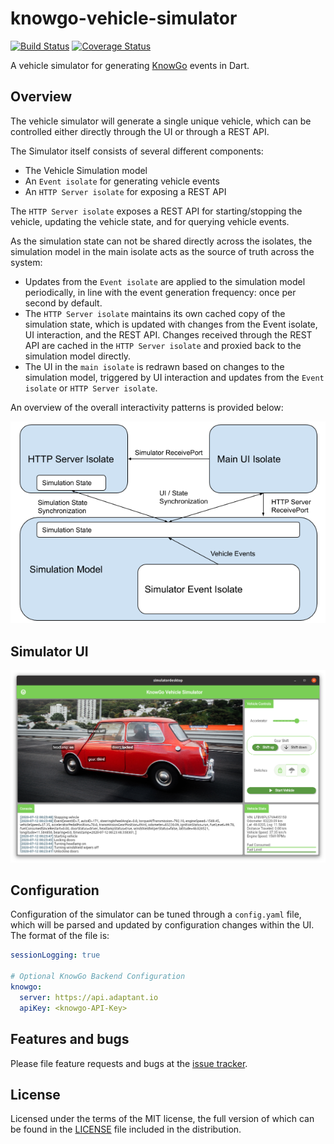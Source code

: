 # knowgo-vehicle-simulator

[![Build Status](https://travis-ci.com/knowgoio/knowgo-vehicle-simulator.svg?branch=master)](https://travis-ci.com/knowgoio/knowgo-vehicle-simulator)
[![Coverage Status](https://coveralls.io/repos/github/knowgoio/knowgo-vehicle-simulator/badge.svg?branch=master)](https://coveralls.io/github/knowgoio/knowgo-vehicle-simulator?branch=master)

A vehicle simulator for generating [KnowGo] events in Dart.

[KnowGo]: https://knowgo.io

## Overview

The vehicle simulator will generate a single unique vehicle, which can
be controlled either directly through the UI or through a REST API.

The Simulator itself consists of several different components:
- The Vehicle Simulation model
- An `Event isolate` for generating vehicle events
- An `HTTP Server isolate` for exposing a REST API

The `HTTP Server isolate` exposes a REST API for starting/stopping the
vehicle, updating the vehicle state, and for querying vehicle events.

As the simulation state can not be shared directly across the isolates,
the simulation model in the main isolate acts as the source of truth
across the system:
- Updates from the `Event isolate` are applied to the simulation model
  periodically, in line with the event generation frequency: once per
  second by default.
- The `HTTP Server isolate` maintains its own cached copy of the
  simulation state, which is updated with changes from the Event
  isolate, UI interaction, and the REST API. Changes received through
  the REST API are cached in the `HTTP Server isolate` and proxied back
  to the simulation model directly.
- The UI in the `main isolate` is redrawn based on changes to the
  simulation model, triggered by UI interaction and updates from the
  `Event isolate` or `HTTP Server isolate`.

An overview of the overall interactivity patterns is provided below:

![KnowGo Vehicle Simulator Interactions](overview.png)

## Simulator UI

![KnowGo Vehicle Simulator Screenshot](simulator.png)

## Configuration

Configuration of the simulator can be tuned through a `config.yaml` file,
which will be parsed and updated by configuration changes within the UI.
The format of the file is:

```yaml
sessionLogging: true

# Optional KnowGo Backend Configuration
knowgo:
  server: https://api.adaptant.io
  apiKey: <knowgo-API-Key>
```

## Features and bugs

Please file feature requests and bugs at the [issue tracker][tracker].

[tracker]: https://github.com/knowgoio/knowgo-vehicle-simulator/issues

## License

Licensed under the terms of the MIT license, the full version of which
can be found in the [LICENSE][license] file included in the distribution.

[license]: https://raw.githubusercontent.com/knowgoio/knowgo-vehicle-simulator/master/LICENSE